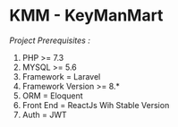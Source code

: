 # KMM - KeyManMart
 *Project Prerequisites :*
   1. PHP >= 7.3
   2. MYSQL >= 5.6
   3. Framework = Laravel
   4. Framework Version >= 8.*
   5. ORM = Eloquent
   6. Front End = ReactJs Wih Stable Version
   7. Auth = JWT
